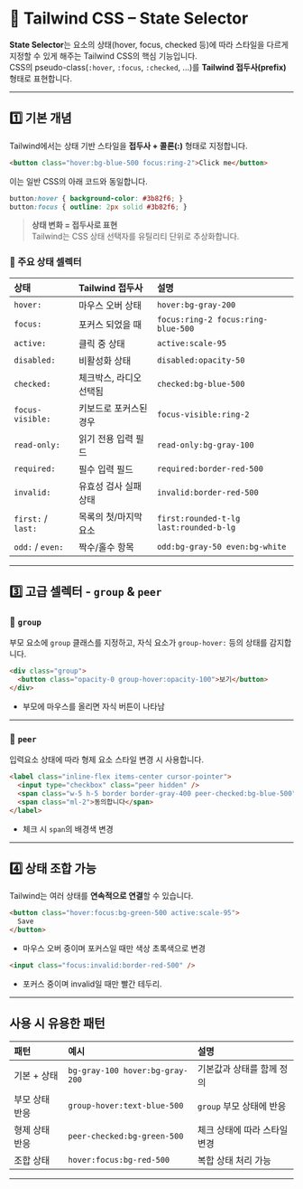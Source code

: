 # 🎨 Tailwind CSS – State Selector

**State Selector**는 요소의 상태(hover, focus, checked 등)에 따라 스타일을 다르게 지정할 수 있게 해주는 Tailwind CSS의 핵심 기능입니다.  
CSS의 pseudo-class(`:hover`, `:focus`, `:checked`, ...)를 **Tailwind 접두사(prefix)** 형태로 표현합니다.

---

## 1️⃣ 기본 개념

Tailwind에서는 상태 기반 스타일을 **접두사 + 콜론(:)** 형태로 지정합니다.

```html
<button class="hover:bg-blue-500 focus:ring-2">Click me</button>
```

이는 일반 CSS의 아래 코드와 동일합니다.

```css
button:hover { background-color: #3b82f6; }
button:focus { outline: 2px solid #3b82f6; }
```

> **상태 변화 = 접두사로 표현**  
Tailwind는 CSS 상태 선택자를 유틸리티 단위로 추상화합니다.

### 🔹 주요 상태 셀렉터

| 상태                 | Tailwind 접두사  | 설명                                     |
| :----------------- | :------------ | :------------------------------------- |
| `hover:`           | 마우스 오버 상태     | `hover:bg-gray-200`                    |
| `focus:`           | 포커스 되었을 때     | `focus:ring-2 focus:ring-blue-500`     |
| `active:`          | 클릭 중 상태       | `active:scale-95`                      |
| `disabled:`        | 비활성화 상태       | `disabled:opacity-50`                  |
| `checked:`         | 체크박스, 라디오 선택됨 | `checked:bg-blue-500`                  |
| `focus-visible:`   | 키보드로 포커스된 경우  | `focus-visible:ring-2`                 |
| `read-only:`       | 읽기 전용 입력 필드   | `read-only:bg-gray-100`                |
| `required:`        | 필수 입력 필드      | `required:border-red-500`              |
| `invalid:`         | 유효성 검사 실패 상태  | `invalid:border-red-500`               |
| `first:` / `last:` | 목록의 첫/마지막 요소  | `first:rounded-t-lg last:rounded-b-lg` |
| `odd:` / `even:`   | 짝수/홀수 항목      | `odd:bg-gray-50 even:bg-white`         |

---

## 3️⃣ 고급 셀렉터 - `group` & `peer`

### 🧩 `group`

부모 요소에 `group` 클래스를 지정하고, 자식 요소가 `group-hover:` 등의 상태를 감지합니다.

```html
<div class="group">
  <button class="opacity-0 group-hover:opacity-100">보기</button>
</div>
```

- 부모에 마우스를 올리면 자식 버튼이 나타남

---

### 🧩 `peer`

입력요소 상태에 따라 형제 요소 스타일 변경 시 사용합니다.

```html
<label class="inline-flex items-center cursor-pointer">
  <input type="checkbox" class="peer hidden" />
  <span class="w-5 h-5 border border-gray-400 peer-checked:bg-blue-500"></span>
  <span class="ml-2">동의합니다</span>
</label>
```

- 체크 시 `span`의 배경색 변경

---

## 4️⃣ 상태 조합 가능

Tailwind는 여러 상태를 **연속적으로 연결**할 수 있습니다.

```html
<button class="hover:focus:bg-green-500 active:scale-95">
  Save
</button>
```
- 마우스 오버 중이며 포커스일 때만 색상 초록색으로 변경

```html
<input class="focus:invalid:border-red-500" />
```

- 포커스 중이며 invalid일 때만 빨간 테두리.

---

## 사용 시 유용한 패턴

| 패턴       | 예시                              | 설명                |
| :------- | :------------------------------ | :---------------- |
| 기본 + 상태  | `bg-gray-100 hover:bg-gray-200` | 기본값과 상태를 함께 정의    |
| 부모 상태 반응 | `group-hover:text-blue-500`     | `group` 부모 상태에 반응 |
| 형제 상태 반응 | `peer-checked:bg-green-500`     | 체크 상태에 따라 스타일 변경  |
| 조합 상태    | `hover:focus:bg-red-500`        | 복합 상태 처리 가능       |

---